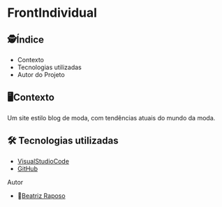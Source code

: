 # FrontIndividual

</h1>

## :detective:Índice

</ul>

* Contexto
* Tecnologias utilizadas
* Autor do Projeto

## :desktop_computer:Contexto

Um site estilo blog de moda, com tendências atuais do mundo da moda.

## :hammer_and_wrench: Tecnologias utilizadas

- [VisualStudioCode](https://code.visualstudio.com/)
- [GitHub](https://github.com/)
<div align="center">

</div>
 Autor

- :girl:[Beatriz Raposo]((https://github.com/beatriz-raposo))
